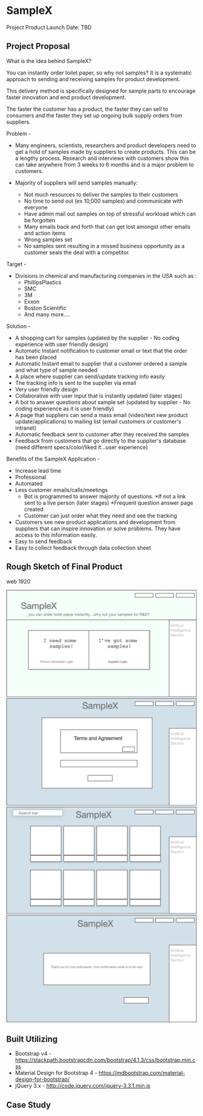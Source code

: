 # SampleX 
Project
Product Launch Date: TBD

## Project Proposal
What is the idea behind SampleX? 

You can instantly order toilet paper, so why not samples? It is a systematic approach to sending and receiving samples for product development. 

This delivery method is specifically designed for sample parts to encourage faster innovation and end product development.

The faster the customer has a product, the faster they can sell to consumers and the faster they set up ongoing bulk supply orders from suppliers. 

Problem -
* Many engineers, scientists, researchers and product developers need to get a hold of samples made by suppliers to create products. This can be a lengthy process. Research and  interviews with customers show this can take anywhere from 3 weeks to 6 months and is a major problem to customers.

* Majority of suppliers will send samples manually:
    * Not much resources to deliver the samples to their customers
    * No time to send out (ex 10,000 samples) and communicate with everyone
    * Have admin mail out samples on top of stressful workload which can be forgotten
    * Many emails back and forth that can get lost amongst other emails and action items
    * Wrong samples set
    * No samples sent resulting in a missed business opportunity as a customer seals the deal with a competitor.

Target -
* Divisions in chemical and manufacturing companies in the USA such as :
    * PhillipsPlastics
    * SMC
    * 3M 
    * Exxon
    * Boston Scientific
    * And many more….


Solution - 
* A shopping cart for samples (updated by the supplier - No coding experience with user friendly design)
* Automatic Instant notification to customer email or text that the order has been placed
* Automatic Instant email to supplier that a customer ordered a sample and what type of sample needed
* A place where supplier can send/update tracking info easily
* The tracking info is sent to the supplier via email
* Very user friendly design
* Collaborative with user input that is instantly updated  (later stages)
* A bot to answer questions about sample set (updated by supplier - No coding experience as it is user friendly) 
* A page that suppliers can send a mass email (video/text new product update/applications)  to mailing list (email customers or customer's intranet) 
* Automatic feedback sent to customer after they received the samples
* Feedback from customers that go directly to the supplier's database (need different specs/color/liked it…user experience)

Benefits of the SampleX Application -  

* Increase lead time
* Professional 
* Automated 
* Less customer emails/calls/meetings
    * Bot is programmed to answer majority of questions. 
        *If not a link sent to a live person (later stages)
        *Frequent question answer page created
    * Customer can just order what they need and see the tracking
* Customers see new product applications and development from suppliers that can inspire innovation or solve problems. They have access to this information easily.
* Easy to send feedback
* Easy to collect feedback through data collection sheet

## Rough Sketch of Final Product

web 1920

![](imagess/FW1.png)
![](imagess/FW2.png)
![](imagess/FW3.png)
![](imagess/FW4.png)

## Built Utilizing
* Bootstrap v4 - https://stackpath.bootstrapcdn.com/bootstrap/4.1.3/css/bootstrap.min.css 
* Material Design for Bootstrap 4 - https://mdbootstrap.com/material-design-for-bootstrap/ 
* jQuery 3.x - http://code.jquery.com/jquery-3.3.1.min.js


## Case Study



